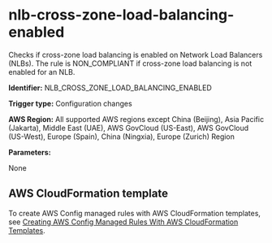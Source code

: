 # nlb\-cross\-zone\-load\-balancing\-enabled<a name="nlb-cross-zone-load-balancing-enabled"></a>

Checks if cross\-zone load balancing is enabled on Network Load Balancers \(NLBs\)\. The rule is NON\_COMPLIANT if cross\-zone load balancing is not enabled for an NLB\. 

**Identifier:** NLB\_CROSS\_ZONE\_LOAD\_BALANCING\_ENABLED

**Trigger type:** Configuration changes

**AWS Region:** All supported AWS regions except China \(Beijing\), Asia Pacific \(Jakarta\), Middle East \(UAE\), AWS GovCloud \(US\-East\), AWS GovCloud \(US\-West\), Europe \(Spain\), China \(Ningxia\), Europe \(Zurich\) Region

**Parameters:**

None  

## AWS CloudFormation template<a name="w2aac12c31c27b9d387c15"></a>

To create AWS Config managed rules with AWS CloudFormation templates, see [Creating AWS Config Managed Rules With AWS CloudFormation Templates](aws-config-managed-rules-cloudformation-templates.md)\.